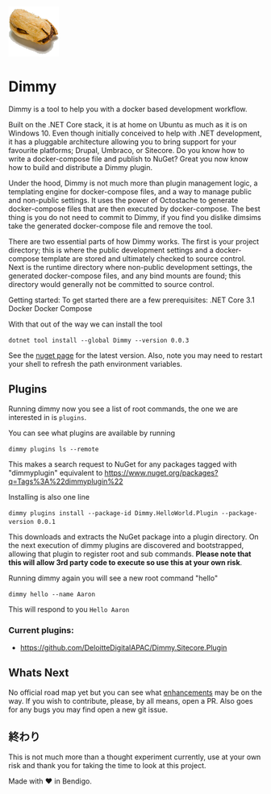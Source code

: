 ![DimSim](/Dimmy.png) 

# Dimmy 

Dimmy is a tool to help you with a docker based development workflow. 

Built on the .NET Core stack, it is at home on Ubuntu as much as it is on Windows 10. Even though initially conceived to help with .NET development, it has a pluggable architecture allowing you to bring support for your favourite platforms; Drupal, Umbraco, or Sitecore. Do you know how to write a docker-compose file and publish to NuGet? Great you now know how to build and distribute a Dimmy plugin.

Under the hood, Dimmy is not much more than plugin management logic, a templating engine for docker-compose files, and a way to manage public and non-public settings.  It uses the power of Octostache to generate docker-compose files that are then executed by docker-compose. The best thing is you do not need to commit to Dimmy, if you find you dislike dimsims take the generated docker-compose file and remove the tool.

There are two essential parts of how Dimmy works. The first is your project directory; this is where the public development settings and a docker-compose template are stored and ultimately checked to source control. Next is the runtime directory where non-public development settings, the generated docker-compose files, and any bind mounts are found; this directory would generally not be committed to source control.

Getting started:
To get started there are a few prerequisites:
.NET Core 3.1
Docker
Docker Compose

With that out of the way we can install the tool

`dotnet tool install --global Dimmy --version 0.0.3`

See the [nuget page]( https://www.nuget.org/packages/Dimmy/) for the latest version. Also, note you may need to restart your shell to refresh the path environment variables.

## Plugins

Running dimmy now you see a list of root commands, the one we are interested in is `plugins`.

You can see what plugins are available by running

`dimmy plugins ls --remote`

This makes a search request to NuGet for any packages tagged with "dimmyplugin" equivalent to https://www.nuget.org/packages?q=Tags%3A%22dimmyplugin%22

Installing is also one line

`dimmy plugins install --package-id Dimmy.HelloWorld.Plugin --package-version 0.0.1`

This downloads and extracts the NuGet package into a plugin directory. On the next execution of dimmy plugins are discovered and bootstrapped, allowing that plugin to register root and sub commands. **Please note that this will allow 3rd party code to execute so use this at your own risk**.

Running dimmy again you will see a new root command "hello"

`dimmy hello --name Aaron`

This will respond to you `Hello Aaron`

### Current plugins:
* https://github.com/DeloitteDigitalAPAC/Dimmy.Sitecore.Plugin

## Whats Next

No official road map yet but you can see what [enhancements](https://github.com/gravypower/Dimmy/labels/enhancement) may be on the way. If you wish to contribute, please, by all means, open a PR. Also goes for any bugs you may find open a new git issue.

## 終わり

This is not much more than a thought experiment currently, use at your own risk and thank you for taking the time to look at this project. 

Made with :heart: in Bendigo.

